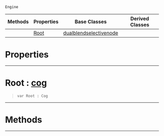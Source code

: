  `Engine`

|Methods|Properties|Base Classes|Derived Classes|
|---|---|---|---|
| |[ Root](https://github.com/zeroengineteam/ZeroDocs/blob/master/code_reference/class_reference/selectivenode.markdown#root-zero-engine-documen)|[dualblendselectivenode](https://github.com/zeroengineteam/ZeroDocs/blob/master/code_reference/class_reference/dualblendselectivenode.markdown)| |


 #  Properties


---  
 #  Root : [cog](https://github.com/zeroengineteam/ZeroDocs/blob/master/code_reference/class_reference/cog.markdown)

> 
> ``` lang=cpp, name=Zilch
> var Root : Cog


---  
 #  Methods


---  
 

 